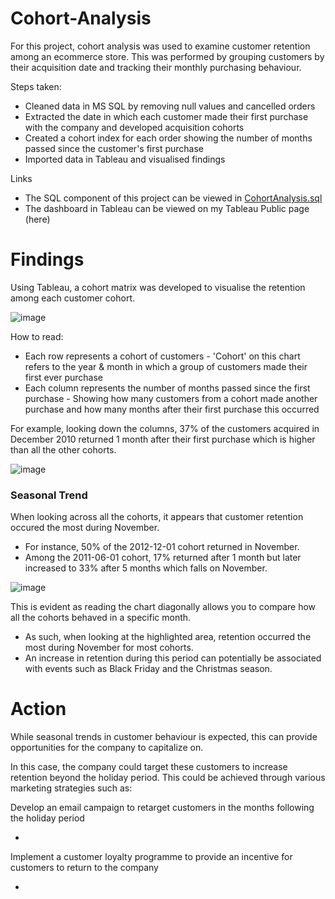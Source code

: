 # Cohort-Analysis
For this project, cohort analysis was used to examine customer retention among an ecommerce store. This was performed by grouping customers by their acquisition date and tracking their monthly purchasing behaviour.

Steps taken:

- Cleaned data in MS SQL by removing null values and cancelled orders
- Extracted the date in which each customer made their first purchase with the company and developed acquisition cohorts
- Created a cohort index for each order showing the number of months passed since the customer's first purchase
- Imported data in Tableau and visualised findings

Links

- The SQL component of this project can be viewed in [CohortAnalysis.sql](https://github.com/justinlecorre/Cohort-Analysis/blob/main/CohortAnalysis.sql)
- The dashboard in Tableau can be viewed on my Tableau Public page (here)

# Findings

Using Tableau, a cohort matrix was developed to visualise the retention among each customer cohort.

![image](https://github.com/justinlecorre/Cohort-Analysis/assets/137729013/6e8a0ff9-e765-4b6d-9c54-1436b3c4fa55)

How to read:

- Each row represents a cohort of customers - 'Cohort' on this chart refers to the year & month in which a group of customers made their first ever purchase
- Each column represents the number of months passed since the first purchase - Showing how many customers from a cohort made another purchase and how many months after their first purchase this occurred

For example, looking down the columns, 37% of the customers acquired in December 2010 returned 1 month after their first purchase which is higher than all the other cohorts.

![image](https://github.com/justinlecorre/Cohort-Analysis/assets/137729013/6238dde1-2321-4c0e-8b68-00e0c9b635f8)


### Seasonal Trend

When looking across all the cohorts, it appears that customer retention occured the most during November.
- For instance, 50% of the 2012-12-01 cohort returned in November.
- Among the 2011-06-01 cohort, 17% returned after 1 month but later increased to 33% after 5 months which falls on November.

![image](https://github.com/justinlecorre/Cohort-Analysis/assets/137729013/f293037d-11a3-47bd-b91d-5c9806e2ff02)

This is evident as reading the chart diagonally allows you to compare how all the cohorts behaved in a specific month.  
- As such, when looking at the highlighted area, retention occurred the most during November for most cohorts.
- An increase in retention during this period can potentially be associated with events such as Black Friday and the Christmas season.

# Action

While seasonal trends in customer behaviour is expected, this can provide opportunities for the company to capitalize on.

In this case, the company could target these customers to increase retention beyond the holiday period. This could be achieved through various marketing strategies such as:

Develop an email campaign to retarget customers in the months following the holiday period

- 

Implement a customer loyalty programme to provide an incentive for customers to return to the company

-

